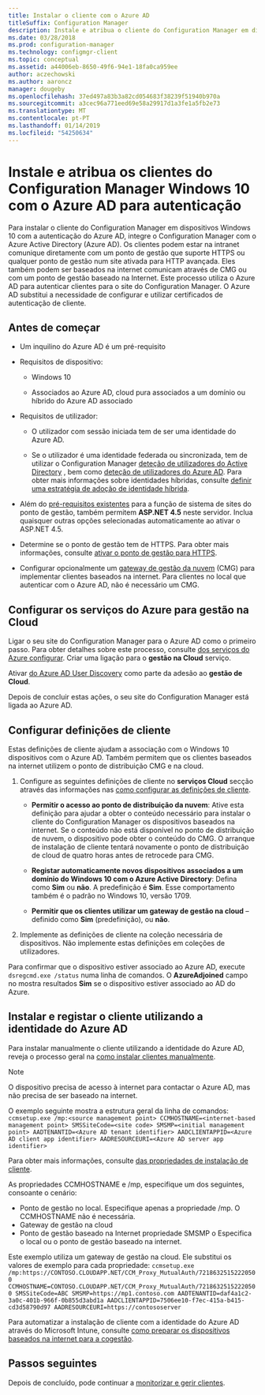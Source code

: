 ```yaml
---
title: Instalar o cliente com o Azure AD
titleSuffix: Configuration Manager
description: Instale e atribua o cliente do Configuration Manager em dispositivos Windows 10 com o Azure Active Directory para autenticação
ms.date: 03/28/2018
ms.prod: configuration-manager
ms.technology: configmgr-client
ms.topic: conceptual
ms.assetid: a44006eb-8650-49f6-94e1-18fa0ca959ee
author: aczechowski
ms.author: aaroncz
manager: dougeby
ms.openlocfilehash: 37ed497a83b3a82cd054683f38239f51940b970a
ms.sourcegitcommit: a3cec96a771eed69e58a29917d1a3fe1a5fb2e73
ms.translationtype: MT
ms.contentlocale: pt-PT
ms.lasthandoff: 01/14/2019
ms.locfileid: "54250634"
---
```

# <a name="install-and-assign-configuration-manager-windows-10-clients-using-azure-ad-for-authentication"></a>Instale e atribua os clientes do Configuration Manager Windows 10 com o Azure AD para autenticação

Para instalar o cliente do Configuration Manager em dispositivos Windows 10 com a autenticação do Azure AD, integre o Configuration Manager com o Azure Active Directory (Azure AD). Os clientes podem estar na intranet comunique diretamente com um ponto de gestão que suporte HTTPS ou qualquer ponto de gestão num site ativada para HTTP avançada. Eles também podem ser baseados na internet comunicam através de CMG ou com um ponto de gestão baseado na Internet. Este processo utiliza o Azure AD para autenticar clientes para o site do Configuration Manager. O Azure AD substitui a necessidade de configurar e utilizar certificados de autenticação de cliente.



## <a name="before-you-begin"></a>Antes de começar

- Um inquilino do Azure AD é um pré-requisito  

- Requisitos de dispositivo:  

    - Windows 10  

    - Associados ao Azure AD, cloud pura associados a um domínio ou híbrido do Azure AD associado  

- Requisitos de utilizador:  

    - O utilizador com sessão iniciada tem de ser uma identidade do Azure AD.   

    - Se o utilizador é uma identidade federada ou sincronizada, tem de utilizar o Configuration Manager [deteção de utilizadores do Active Directory](/sccm/core/servers/deploy/configure/about-discovery-methods#bkmk_aboutUser) , bem como [deteção de utilizadores do Azure AD](/sccm/core/servers/deploy/configure/about-discovery-methods#azureaddisc). Para obter mais informações sobre identidades híbridas, consulte [definir uma estratégia de adoção de identidade híbrida](/azure/active-directory/active-directory-hybrid-identity-design-considerations-identity-adoption-strategy).<!--497750-->  

- Além do [pré-requisitos existentes](/sccm/core/plan-design/configs/site-and-site-system-prerequisites#bkmk_2012MPpreq) para a função de sistema de sites do ponto de gestão, também permitem **ASP.NET 4.5** neste servidor. Inclua quaisquer outras opções selecionadas automaticamente ao ativar o ASP.NET 4.5.  

- Determine se o ponto de gestão tem de HTTPS. Para obter mais informações, consulte [ativar o ponto de gestão para HTTPS](/sccm/core/clients/manage/cmg/certificates-for-cloud-management-gateway#bkmk_mphttps).  

- Configurar opcionalmente um [gateway de gestão da nuvem](/sccm/core/clients/manage/cmg/plan-cloud-management-gateway) (CMG) para implementar clientes baseados na internet. Para clientes no local que autenticar com o Azure AD, não é necessário um CMG.  


## <a name="configure-azure-services-for-cloud-management"></a>Configurar os serviços do Azure para gestão na Cloud

Ligar o seu site do Configuration Manager para o Azure AD como o primeiro passo. Para obter detalhes sobre este processo, consulte [dos serviços do Azure configurar](/sccm/core/servers/deploy/configure/azure-services-wizard). Criar uma ligação para o **gestão na Cloud** serviço.

Ativar [do Azure AD User Discovery](/sccm/core/servers/deploy/configure/configure-discovery-methods#azureaadisc) como parte da adesão ao **gestão de Cloud**. 

Depois de concluir estas ações, o seu site do Configuration Manager está ligada ao Azure AD. 



## <a name="configure-client-settings"></a>Configurar definições de cliente

Estas definições de cliente ajudam a associação com o Windows 10 dispositivos com o Azure AD. Também permitem que os clientes baseados na internet utilizem o ponto de distribuição CMG e na cloud.

1.  Configure as seguintes definições de cliente no **serviços Cloud** secção através das informações nas [como configurar as definições de cliente](/sccm/core/clients/deploy/configure-client-settings).  

    - **Permitir o acesso ao ponto de distribuição da nuvem**: Ative esta definição para ajudar a obter o conteúdo necessário para instalar o cliente do Configuration Manager os dispositivos baseados na internet. Se o conteúdo não está disponível no ponto de distribuição de nuvem, o dispositivo pode obter o conteúdo do CMG. O arranque de instalação de cliente tentará novamente o ponto de distribuição de cloud de quatro horas antes de retrocede para CMG.<!--495533-->  

    - **Registar automaticamente novos dispositivos associados a um domínio do Windows 10 com o Azure Active Directory**: Defina como **Sim** ou **não**. A predefinição é **Sim**. Esse comportamento também é o padrão no Windows 10, versão 1709.

    - **Permitir que os clientes utilizar um gateway de gestão na cloud** – definido como **Sim** (predefinição), ou **não**.  

2.  Implemente as definições de cliente na coleção necessária de dispositivos. Não implemente estas definições em coleções de utilizadores.

Para confirmar que o dispositivo estiver associado ao Azure AD, execute `dsregcmd.exe /status` numa linha de comandos. O **AzureAdjoined** campo no mostra resultados **Sim** se o dispositivo estiver associado ao AD do Azure.



## <a name="install-and-register-the-client-using-azure-ad-identity"></a>Instalar e registar o cliente utilizando a identidade do Azure AD

Para instalar manualmente o cliente utilizando a identidade do Azure AD, reveja o processo geral na [como instalar clientes manualmente](/sccm/core/clients/deploy/deploy-clients-to-windows-computers#BKMK_Manual). 

 > [!Note]  
 > O dispositivo precisa de acesso à internet para contactar o Azure AD, mas não precisa de ser baseado na internet. 

O exemplo seguinte mostra a estrutura geral da linha de comandos: `ccmsetup.exe /mp:<source management point> CCMHOSTNAME=<internet-based management point> SMSSiteCode=<site code> SMSMP=<initial management point> AADTENANTID=<Azure AD tenant identifier> AADCLIENTAPPID=<Azure AD client app identifier> AADRESOURCEURI=<Azure AD server app identifier>`

Para obter mais informações, consulte [das propriedades de instalação de cliente](/sccm/core/clients/deploy/about-client-installation-properties).

As propriedades CCMHOSTNAME e /mp, especifique um dos seguintes, consoante o cenário:
- Ponto de gestão no local. Especifique apenas a propriedade /mp. O CCMHOSTNAME não é necessária.
- Gateway de gestão na cloud
- Ponto de gestão baseado na Internet propriedade SMSMP o Especifica o local ou o ponto de gestão baseado na internet.

Este exemplo utiliza um gateway de gestão na cloud. Ele substitui os valores de exemplo para cada propriedade: `ccmsetup.exe /mp:https://CONTOSO.CLOUDAPP.NET/CCM_Proxy_MutualAuth/72186325152220500 CCMHOSTNAME=CONTOSO.CLOUDAPP.NET/CCM_Proxy_MutualAuth/72186325152220500 SMSSiteCode=ABC SMSMP=https://mp1.contoso.com AADTENANTID=daf4a1c2-3a0c-401b-966f-0b855d3abd1a AADCLIENTAPPID=7506ee10-f7ec-415a-b415-cd3d58790d97 AADRESOURCEURI=https://contososerver`

Para automatizar a instalação de cliente com a identidade do Azure AD através do Microsoft Intune, consulte [como preparar os dispositivos baseados na internet para a cogestão](/sccm/comanage/how-to-prepare-win10#install-the-configuration-manager-client).



## <a name="next-steps"></a>Passos seguintes

Depois de concluído, pode continuar a [monitorizar e gerir clientes](/sccm/core/clients/manage/monitor-clients).
